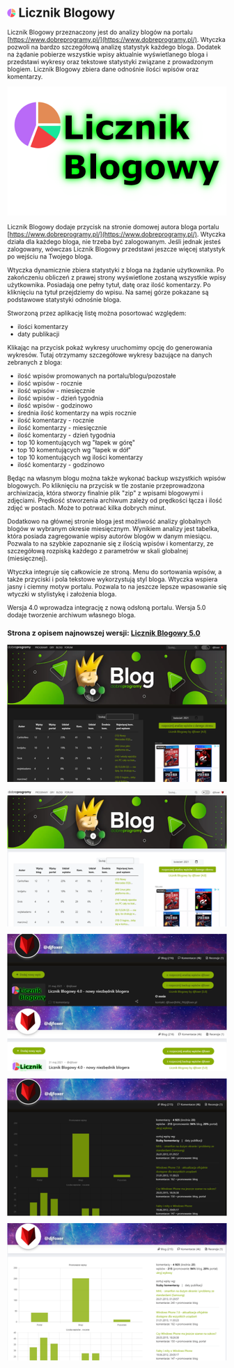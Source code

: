 # ![ico](./src/ico/icon19.png) Licznik Blogowy 

Licznik Blogowy przeznaczony jest do analizy blogów na portalu [https://www.dobreprogramy.pl/](https://www.dobreprogramy.pl/). Wtyczka pozwoli na bardzo szczegółową analizę statystyk każdego bloga. Dodatek na żądanie pobierze wszystkie wpisy aktualnie wyświetlanego bloga i przedstawi wykresy oraz tekstowe statystyki związane z prowadzonym blogiem. Licznik Blogowy zbiera dane odnośnie ilości wpisów oraz komentarzy.

![logo](./screens/logo.png)

Licznik Blogowy dodaje przycisk na stronie domowej autora bloga portalu [https://www.dobreprogramy.pl/](https://www.dobreprogramy.pl/). Wtyczka działa dla każdego bloga, nie trzeba być zalogowanym. Jeśli jednak jesteś zalogowany, wówczas Licznik Blogowy przedstawi jeszcze więcej statystyk po wejściu na Twojego bloga.

Wtyczka dynamicznie zbiera statystyki z bloga na żądanie użytkownika. Po zakończeniu obliczeń z prawej strony wyświetlone zostaną wszystkie wpisy użytkownika. Posiadają one pełny tytuł, datę oraz ilość komentarzy. Po kliknięciu na tytuł przejdziemy do wpisu. Na samej górze pokazane są podstawowe statystyki odnośnie bloga. 

Stworzoną przez aplikację listę można posortować względem:
- ilości komentarzy
- daty publikacji

Klikając na przycisk pokaż wykresy uruchomimy opcję do generowania wykresów. Tutaj otrzymamy szczegółowe wykresy bazujące na danych zebranych z bloga:
- ilość wpisów promowanych na portalu/blogu/pozostałe
- ilość wpisów - rocznie
- ilość wpisów - miesięcznie
- ilość wpisów - dzień tygodnia
- ilość wpisów - godzinowo
- średnia ilość komentarzy na wpis rocznie
- ilość komentarzy - rocznie
- ilość komentarzy - miesięcznie
- ilość komentarzy - dzień tygodnia
- top 10 komentujących wg "łapek w górę"
- top 10 komentujących wg "łapek w dół"
- top 10 komentujących wg ilości komentarzy
- ilość komentarzy - godzinowo

Będąc na własnym blogu można także wykonać backup wszystkich wpisów blogowych. Po kliknięciu na przycisk w tle zostanie przeprowadzona archiwizacja, która stworzy finalnie plik "zip" z wpisami blogowymi i zdjęciami. Prędkość stworzenia archiwum zależy od prędkości łącza i ilość zdjęć w postach. Może to potrwać kilka dobrych minut.

Dodatkowo na głównej stronie bloga jest możliwość analizy globalnych blogów w wybranym okresie miesięcznym. Wynikiem analizy jest tabelka, która posiada zagregowanie wpisy autorów blogów w danym miesiącu. Pozwala to na szybkie zapoznanie się z ilością wpisów i komentarzy, ze szczegółową rozpiską każdego z parametrów w skali globalnej (miesięcznej).

Wtyczka integruje się całkowicie ze stroną. Menu do sortowania wpisów, a także przyciski i pola tekstowe wykorzystują styl bloga. Wtyczka wspiera jasny i ciemny motyw portalu. Pozwala to na jeszcze lepsze wpasowanie się wtyczki w stylistykę i założenia bloga.

Wersja 4.0 wprowadza integrację z nową odsłoną portalu.
Wersja 5.0 dodaje tworzenie archiwum własnego bloga.

### Strona z opisem najnowszej wersji: [Licznik Blogowy 5.0](https://www.djfoxer.pl/licznik_blogowy_redirect.html)

![img1](./screens/3/chrome/x1_1.png)

![img1](./screens/3/chrome/x1_2.png)

![img1](./screens/3/zz10.png)

![img1](./screens/3/chrome/x3_1.png)

![img1](./screens/3/chrome/x3_2.png)

